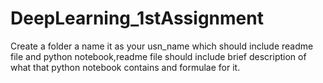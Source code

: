 # DeepLearning_1stAssignment
Create a folder a name it as your usn_name which should include readme file and python notebook,readme file should include brief description of what that python notebook contains and formulae for it.
